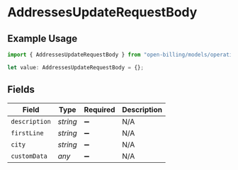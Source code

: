 # AddressesUpdateRequestBody

## Example Usage

```typescript
import { AddressesUpdateRequestBody } from "open-billing/models/operations";

let value: AddressesUpdateRequestBody = {};
```

## Fields

| Field              | Type               | Required           | Description        |
| ------------------ | ------------------ | ------------------ | ------------------ |
| `description`      | *string*           | :heavy_minus_sign: | N/A                |
| `firstLine`        | *string*           | :heavy_minus_sign: | N/A                |
| `city`             | *string*           | :heavy_minus_sign: | N/A                |
| `customData`       | *any*              | :heavy_minus_sign: | N/A                |